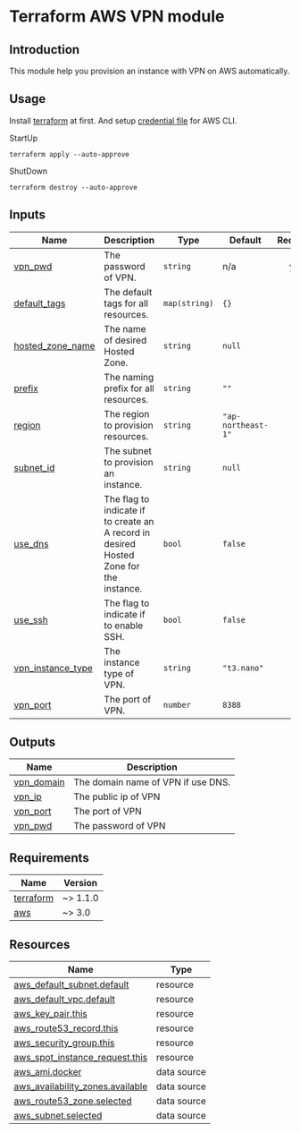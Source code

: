 <!-- BEGIN_TF_DOCS -->
# Terraform AWS VPN module

## Introduction
This module help you provision an instance with VPN on AWS automatically.

## Usage
Install [terraform](https://www.terraform.io/) at first.
And setup [credential file](https://docs.aws.amazon.com/cli/latest/userguide/cli-configure-files.html) for AWS CLI.

StartUp
```
terraform apply --auto-approve
```

ShutDown
```
terraform destroy --auto-approve
```

## Inputs

| Name | Description | Type | Default | Required |
|------|-------------|------|---------|:--------:|
| <a name="input_vpn_pwd"></a> [vpn\_pwd](#input\_vpn\_pwd) | The password of VPN. | `string` | n/a | yes |
| <a name="input_default_tags"></a> [default\_tags](#input\_default\_tags) | The default tags for all resources. | `map(string)` | `{}` | no |
| <a name="input_hosted_zone_name"></a> [hosted\_zone\_name](#input\_hosted\_zone\_name) | The name of desired Hosted Zone. | `string` | `null` | no |
| <a name="input_prefix"></a> [prefix](#input\_prefix) | The naming prefix for all resources. | `string` | `""` | no |
| <a name="input_region"></a> [region](#input\_region) | The region to provision resources. | `string` | `"ap-northeast-1"` | no |
| <a name="input_subnet_id"></a> [subnet\_id](#input\_subnet\_id) | The subnet to provision an instance. | `string` | `null` | no |
| <a name="input_use_dns"></a> [use\_dns](#input\_use\_dns) | The flag to indicate if to create an A record in desired Hosted Zone for the instance. | `bool` | `false` | no |
| <a name="input_use_ssh"></a> [use\_ssh](#input\_use\_ssh) | The flag to indicate if to enable SSH. | `bool` | `false` | no |
| <a name="input_vpn_instance_type"></a> [vpn\_instance\_type](#input\_vpn\_instance\_type) | The instance type of VPN. | `string` | `"t3.nano"` | no |
| <a name="input_vpn_port"></a> [vpn\_port](#input\_vpn\_port) | The port of VPN. | `number` | `8388` | no |

## Outputs

| Name | Description |
|------|-------------|
| <a name="output_vpn_domain"></a> [vpn\_domain](#output\_vpn\_domain) | The domain name of VPN if use DNS. |
| <a name="output_vpn_ip"></a> [vpn\_ip](#output\_vpn\_ip) | The public ip of VPN |
| <a name="output_vpn_port"></a> [vpn\_port](#output\_vpn\_port) | The port of VPN |
| <a name="output_vpn_pwd"></a> [vpn\_pwd](#output\_vpn\_pwd) | The password of VPN |

## Requirements

| Name | Version |
|------|---------|
| <a name="requirement_terraform"></a> [terraform](#requirement\_terraform) | ~> 1.1.0 |
| <a name="requirement_aws"></a> [aws](#requirement\_aws) | ~> 3.0 |



## Resources

| Name | Type |
|------|------|
| [aws_default_subnet.default](https://registry.terraform.io/providers/hashicorp/aws/latest/docs/resources/default_subnet) | resource |
| [aws_default_vpc.default](https://registry.terraform.io/providers/hashicorp/aws/latest/docs/resources/default_vpc) | resource |
| [aws_key_pair.this](https://registry.terraform.io/providers/hashicorp/aws/latest/docs/resources/key_pair) | resource |
| [aws_route53_record.this](https://registry.terraform.io/providers/hashicorp/aws/latest/docs/resources/route53_record) | resource |
| [aws_security_group.this](https://registry.terraform.io/providers/hashicorp/aws/latest/docs/resources/security_group) | resource |
| [aws_spot_instance_request.this](https://registry.terraform.io/providers/hashicorp/aws/latest/docs/resources/spot_instance_request) | resource |
| [aws_ami.docker](https://registry.terraform.io/providers/hashicorp/aws/latest/docs/data-sources/ami) | data source |
| [aws_availability_zones.available](https://registry.terraform.io/providers/hashicorp/aws/latest/docs/data-sources/availability_zones) | data source |
| [aws_route53_zone.selected](https://registry.terraform.io/providers/hashicorp/aws/latest/docs/data-sources/route53_zone) | data source |
| [aws_subnet.selected](https://registry.terraform.io/providers/hashicorp/aws/latest/docs/data-sources/subnet) | data source |


<!-- END_TF_DOCS -->